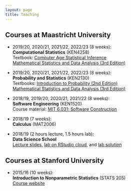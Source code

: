 ```yaml
---
layout: page
title: Teaching
---
```


## Courses at Maastricht University

* 2019/20, 2020/21, 2021/22, 2022/23 (8 weeks): <br>
**Computational Statistics** (KEN4258) <br>
Textbook: [Computer Age Statistical Inference](https://web.stanford.edu/~hastie/CASI/) <br>
[Mathematical Statistics and Data Analysis (3rd Edition)](https://www.studystore.nl/p/9780495118688/)

* 2019/20, 2020/21, 2021/22, 2022/23 (8 weeks): <br>
**Probability and Statistics** (KEN2130) <br>
Textbooks: [Introduction to Probability (2nd Edition)](https://drive.google.com/file/d/1VmkAAGOYCTORq1wxSQqy255qLJjTNvBI/view) <br>
[Mathematical Statistics and Data Analysis (3rd Edition)](https://www.studystore.nl/p/9780495118688/)

* 2018/19, 2019/20, 2020/21, 2021/22 (8 weeks): <br>
**Software Engineering** (KEN1520) <br>
Course material: [MIT 6.031: Software Construction](http://web.mit.edu/6.031/)

* 2018/19 (7 weeks): <br>
**Calculus** (MAT2006) <br>

* 2018/19 (2 hours lecture, 1.5 hours lab): <br>
**Data Science School** <br>
[Lecture slides](https://christofseiler.github.io/data_science_school/dke_dss_lecture_01.pdf), [lab on RStudio cloud](https://rstudio.cloud/project/350555), and [lab solution](https://christofseiler.github.io/data_science_school/dke_dss_lab_01.html)

## Courses at Stanford University

* 2015/16 (10 weeks): <br>
**Introduction to Nonparametric Statistics** (STATS 205) <br>
[Course website](https://christofseiler.github.io/stats205/)
